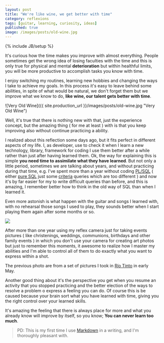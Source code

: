 ```yaml
---
layout: post
title: "We're like wine, we get better with time"
category: reflexions
tags: [guitar, learning, curiosity, ideas]
published: true
image: /images/posts/old-wine.jpg
---
```

{% include JB/setup %}
  
It's curious how the time makes you improve with almost everything. People sometimes get the wrong idea of losing faculties with the time and this is only true for physical and mental **deterioration** but within healthful limits, you will be more productive to accomplish tasks you know with time. 

I enjoy switching my routines, learning new hobbies and changing the ways I take to achieve my goals. In this process it's easy to leave behind some abilities, in spite of what would be natural, we don't forget them but we improve what we know to do, **like wine, our talent gets better with time**. 

![Very Old Wine]({{ site.production_url }}/images/posts/old-wine.jpg "Very Old Wine")

Well, it's true that there is nothing new with that, just the experience concept, but the amazing thing ( for me at least ) with is that you keep improving also without continue practicing a ability.

I realized about this reflection some days ago, but it fits perfect in different aspects of my life. I, as developer, use to check it when I learn a new technology, library, framework for coding I use them better after a while rather than just after having learned them. Ok, the way for explaining this is simple **you need time to assimilate what they have learned**. But not only a little period, sometimes we are talking about years, and without practicing during that time, e.g. I've spent more than a year without coding <a href="http://en.wikipedia.org/wiki/PL/SQL" target="_blank">PL/SQL</a> ( either <a href="http://en.wikipedia.org/wiki/SQL" target="_blank">pure SQL</a> just some <a href="http://docs.jboss.org/hibernate/orm/3.3/reference/en/html/querycriteria.html" target="_blank">criteria</a> queries which are too different ) and now it's by far easier for my to write difficult queries than before, and this is amazing, I remember better how to think in the old way of SQL than when I learned it. 

Even more astonish is what happen with the guitar and songs I learned with, with no rehearsal those songs I used to play, they sounds better when I start playing them again after some months or so.

<a href="http://www.flickr.com/photos/robertovg24/sets/72157633511463587/" target="_blank"><img class="clear" src="{{site.production_url}}//images/posts/ruinas-riotinto.jpg" /></a>

After more than one year using my reflex camera just for taking events pictures ( like christenings, weddings, communions, birthdays and other family events ) in which you don't use your camera for creating art photos but just to remember this moments, it awesome to realize how I master my abilities and I'm able to control all of them to do exactly what you want to express within a shot. 

The previous photo are from a set of pictures I took in <a href="http://www.flickr.com/photos/robertovg24/sets/72157633511463587/" target="_blank">Río Tinto</a> in early May.

Another good thing about it's the perspective you get when you resume an activity that you stopped practicing and the better election of the ways to resolve a problem o express a feeling you can do. Of course this is be caused because your brain sort what you have learned with time, giving you the right control over your learned skills.

It's amazing the feeling that there is always place for more and what you already know will improve by itself, so you know; **You can never learn too much**.

> PD: This is my first time I use <a href="http://en.wikipedia.com/wiki/Markdown" target="_blank">Markdown</a> in a writing, and I'm thoroughly pleasant with.